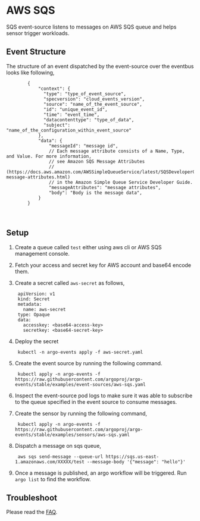 # AWS SQS

SQS event-source listens to messages on AWS SQS queue and helps sensor trigger workloads.

## Event Structure

The structure of an event dispatched by the event-source over the eventbus looks like following,

            {
                "context": {
                  "type": "type_of_event_source",
                  "specversion": "cloud_events_version",
                  "source": "name_of_the_event_source",
                  "id": "unique_event_id",
                  "time": "event_time",
                  "datacontenttype": "type_of_data",
                  "subject": "name_of_the_configuration_within_event_source"
                },
                "data": {
                	"messageId": "message id",
                	// Each message attribute consists of a Name, Type, and Value. For more information,
                	// see Amazon SQS Message Attributes
                	// (https://docs.aws.amazon.com/AWSSimpleQueueService/latest/SQSDeveloperGuide/sqs-message-attributes.html)
                	// in the Amazon Simple Queue Service Developer Guide.
                	"messageAttributes": "message attributes", 
                  	"body": "Body is the message data",
                }
            }

<br/>

## Setup

1. Create a queue called `test` either using aws cli or AWS SQS management console.

1. Fetch your access and secret key for AWS account and base64 encode them.

1. Create a secret called `aws-secret` as follows,

        apiVersion: v1
        kind: Secret
        metadata:
          name: aws-secret
        type: Opaque
        data:
          accesskey: <base64-access-key>
          secretkey: <base64-secret-key>

1. Deploy the secret

        kubectl -n argo-events apply -f aws-secret.yaml

1. Create the event source by running the following command.

        kubectl apply -n argo-events -f https://raw.githubusercontent.com/argoproj/argo-events/stable/examples/event-sources/aws-sqs.yaml

1. Inspect the event-source pod logs to make sure it was able to subscribe to the queue specified in the event source to consume messages.

1. Create the sensor by running the following command,

        kubectl apply -n argo-events -f https://raw.githubusercontent.com/argoproj/argo-events/stable/examples/sensors/aws-sqs.yaml

1. Dispatch a message on sqs queue,

        aws sqs send-message --queue-url https://sqs.us-east-1.amazonaws.com/XXXXX/test --message-body '{"message": "hello"}'

1. Once a message is published, an argo workflow will be triggered. Run `argo list` to find the workflow. 

## Troubleshoot
Please read the [FAQ](https://argoproj.github.io/argo-events/FAQ/).
